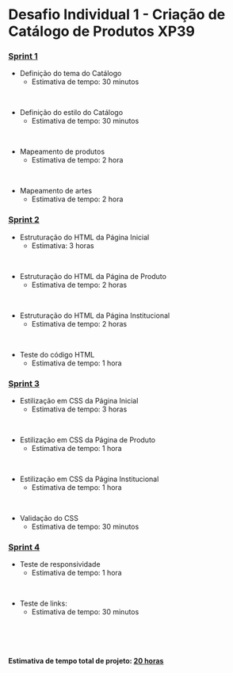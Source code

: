 # Desafio Individual 1 - Criação de Catálogo de Produtos XP39


### **<ins>Sprint 1</ins>**

* Definição do tema do Catálogo
  * Estimativa de tempo: 30 minutos
<p>&nbsp;</p>

* Definição do estilo do Catálogo
  * Estimativa de tempo: 30 minutos
<p>&nbsp;</p>

* Mapeamento de produtos
  * Estimativa de tempo: 2 hora
<p>&nbsp;</p>

* Mapeamento de artes
  * Estimativa de tempo: 2 hora



### **<ins>Sprint 2</ins>**

* Estruturação do HTML da Página Inicial
  * Estimativa: 3 horas
<p>&nbsp;</p>

* Estruturação do HTML da Página de Produto
  * Estimativa de tempo: 2 horas
<p>&nbsp;</p>

* Estruturação do HTML da Página Institucional
  * Estimativa de tempo: 2 horas
<p>&nbsp;</p>

* Teste do código HTML
  * Estimativa de tempo: 1 hora



### **<ins>Sprint 3</ins>**

* Estilização em CSS da Página Inicial
  * Estimativa de tempo: 3 horas
<p>&nbsp;</p>

* Estilização em CSS da Página de Produto
  * Estimativa de tempo: 1 hora
<p>&nbsp;</p>

* Estilização em CSS da Página Institucional
  * Estimativa de tempo: 1 hora
<p>&nbsp;</p>

* Validação do CSS
  * Estimativa de tempo: 30 minutos



### **<ins>Sprint 4</ins>**

* Teste de responsividade 
  * Estimativa de tempo: 1 hora
<p>&nbsp;</p>

* Teste de links:
  * Estimativa de tempo: 30 minutos
<p>&nbsp;</p>
<p>&nbsp;</p>

#### Estimativa de tempo total de projeto: <ins>20 horas</ins>